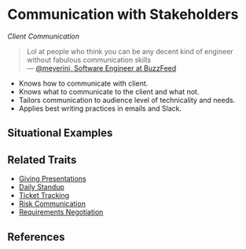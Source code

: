 # Communication with Stakeholders

_Client Communication_

> Lol at people who think you can be any decent kind of engineer without fabulous communication skills  
> — [@meyerini, Software Engineer at BuzzFeed](https://twitter.com/meyerini/status/1017094056114114563)

* Knows how to communicate with client.
* Knows what to communicate to the client and what not.
* Tailors communication to audience level of technicality and needs.
* Applies best writing practices in emails and Slack.

## Situational Examples

## Related Traits

* [Giving Presentations](giving-presentations.md)
* [Daily Standup](standup.md)
* [Ticket Tracking](ticket-tracking.md)
* [Risk Communication](risk-communication.md)
* [Requirements Negotiation](requirements-negotiation.md)

## References

